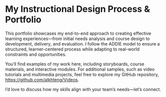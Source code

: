 # My Instructional Design Process & Portfolio

This portfolio showcases my end-to-end approach to creating effective learning experiences—from initial needs analysis and course design to development, delivery, and evaluation. I follow the ADDIE model to ensure a structured, learner-centered process while adapting to real-world constraints and opportunities.

You’ll find examples of my work here, including storyboards, course materials, and interactive modules. For additional samples, such as video tutorials and multimedia projects, feel free to explore my GitHub repository, https://github.com/alkhteng/Videos. 

I’d love to discuss how my skills align with your team’s needs—let’s connect.
